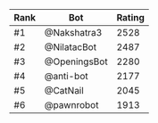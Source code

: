 Rank|Bot|Rating
---|---|---
#1|@Nakshatra3|2528
#2|@NilatacBot|2487
#3|@OpeningsBot|2280
#4|@anti-bot|2177
#5|@CatNail|2045
#6|@pawnrobot|1913
